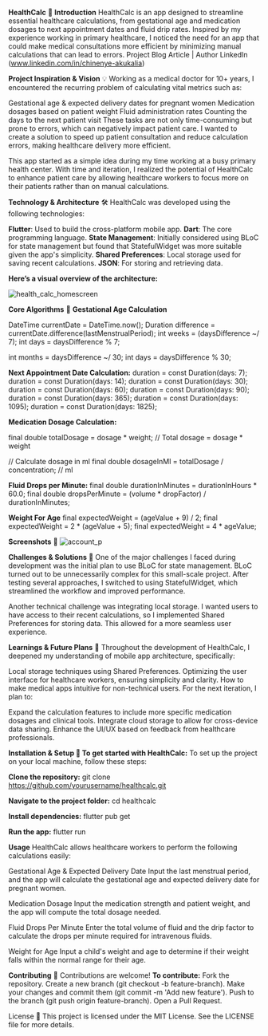 **HealthCalc** 🎯
**Introduction**
HealthCalc is an app designed to streamline essential healthcare calculations, from gestational age and medication dosages to next appointment dates and fluid drip rates. Inspired by my experience working in primary healthcare, I noticed the need for an app that could make medical consultations more efficient by minimizing manual calculations that can lead to errors.
Project Blog Article | Author LinkedIn (www.linkedin.com/in/chinenye-akukalia)


**Project Inspiration & Vision** 💡
Working as a medical doctor for 10+ years, I encountered the recurring problem of calculating vital metrics such as:

Gestational age & expected delivery dates for pregnant women
Medication dosages based on patient weight
Fluid administration rates
Counting the days to the next patient visit
These tasks are not only time-consuming but prone to errors, which can negatively impact patient care. I wanted to create a solution to speed up patient consultation and reduce calculation errors, making healthcare delivery more efficient.

This app started as a simple idea during my time working at a busy primary health center. With time and iteration, I realized the potential of HealthCalc to enhance patient care by allowing healthcare workers to focus more on their patients rather than on manual calculations.


**Technology & Architecture** 🛠️
HealthCalc was developed using the following technologies:

**Flutter**: Used to build the cross-platform mobile app.
**Dart**: The core programming language.
**State Management**: Initially considered using BLoC for state management but found that StatefulWidget was more suitable given the app's simplicity.
**Shared Preferences**: Local storage used for saving recent calculations.
**JSON**: For storing and retrieving data.

**Here’s a visual overview of the architecture:**

![health_calc_homescreen](https://github.com/user-attachments/assets/1b0dbb1c-c39b-4a86-b13a-a084a6e3360c)



**Core Algorithms** 🧠
**Gestational Age Calculation**

DateTime currentDate = DateTime.now();
Duration difference = currentDate.difference(lastMenstrualPeriod);
int weeks = (daysDifference ~/ 7);
int days = daysDifference % 7;

int months = daysDifference ~/ 30;
int days = daysDifference % 30;



**Next Appointment Date Calculation:**
duration = const Duration(days: 7);
duration = const Duration(days: 14);
duration = const Duration(days: 30);
duration = const Duration(days: 60);
duration = const Duration(days: 90);
duration = const Duration(days: 365);
duration = const Duration(days: 1095);
duration = const Duration(days: 1825);

**Medication Dosage Calculation:**

final double totalDosage = dosage * weight; // Total dosage = dosage * weight

// Calculate dosage in ml
final double dosageInMl = totalDosage / concentration; // ml


**Fluid Drops per Minute:**
final double durationInMinutes = durationInHours * 60.0;
final double dropsPerMinute = (volume * dropFactor) / durationInMinutes;

**Weight For Age**
final expectedWeight = (ageValue + 9) / 2;
final expectedWeight = 2 * (ageValue + 5);
final expectedWeight = 4 * ageValue;


**Screenshots** 📸
![account_p](https://github.com/user-attachments/assets/bda11ef5-c515-4b1b-9f20-6c1e60121543)




**Challenges & Solutions** 🚧
One of the major challenges I faced during development was the initial plan to use BLoC for state management. BLoC turned out to be unnecessarily complex for this small-scale project. After testing several approaches, I switched to using StatefulWidget, which streamlined the workflow and improved performance.

Another technical challenge was integrating local storage. I wanted users to have access to their recent calculations, so I implemented Shared Preferences for storing data. This allowed for a more seamless user experience.

**Learnings & Future Plans** 🚀
Throughout the development of HealthCalc, I deepened my understanding of mobile app architecture, specifically:

Local storage techniques using Shared Preferences.
Optimizing the user interface for healthcare workers, ensuring simplicity and clarity.
How to make medical apps intuitive for non-technical users.
For the next iteration, I plan to:

Expand the calculation features to include more specific medication dosages and clinical tools.
Integrate cloud storage to allow for cross-device data sharing.
Enhance the UI/UX based on feedback from healthcare professionals.

**Installation & Setup 🔧
To get started with HealthCalc:**
To set up the project on your local machine, follow these steps:

**Clone the repository:**
git clone https://github.com/yourusername/healthcalc.git

**Navigate to the project folder:**
cd healthcalc

**Install dependencies:**
flutter pub get


**Run the app:**
flutter run

**Usage**
HealthCalc allows healthcare workers to perform the following calculations easily:

Gestational Age & Expected Delivery Date
Input the last menstrual period, and the app will calculate the gestational age and expected delivery date for pregnant women.

Medication Dosage
Input the medication strength and patient weight, and the app will compute the total dosage needed.

Fluid Drops Per Minute
Enter the total volume of fluid and the drip factor to calculate the drops per minute required for intravenous fluids.

Weight for Age
Input a child's weight and age to determine if their weight falls within the normal range for their age.

**Contributing** 🤝
Contributions are welcome!
**To contribute:**
Fork the repository.
Create a new branch (git checkout -b feature-branch).
Make your changes and commit them (git commit -m 'Add new feature').
Push to the branch (git push origin feature-branch).
Open a Pull Request.



License 📝
This project is licensed under the MIT License. See the LICENSE file for more details.
